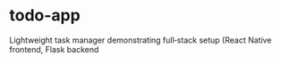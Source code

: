 # todo-app
Lightweight task manager demonstrating full‑stack setup (React Native frontend, Flask backend
